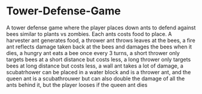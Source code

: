 # Tower-Defense-Game
A tower defense game where the player places down ants to defend against bees similar to plants vs zombies. Each ants costs food to place. A harvester ant generates food, a thrower ant throws leaves at the bees, a fire ant reflects damage taken back at the bees and damages the bees when it dies, a hungry ant eats a bee once every 3 turns, a short thrower only targets bees at a short distance but costs less, a long thrower only targets bees at long distance but costs less, a wall ant takes a lot of damage, a scubatrhower can be placed in a water block and is a thrower ant, and the queen ant is a scubathrouwer but can also double the damage of all the ants behind it, but the player looses if the queen ant dies
